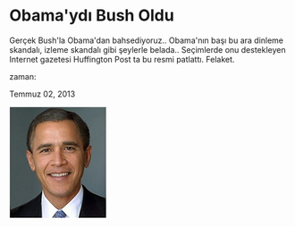 # Obama'ydı Bush Oldu












Gerçek Bush'la Obama'dan bahsediyoruz.. Obama'nın başı bu ara dinleme skandalı, izleme skandalı gibi şeylerle belada.. Seçimlerde onu destekleyen Internet gazetesi Huffington Post ta bu resmi patlattı. Felaket.







zaman:

Temmuz 02, 2013










![](screenshot2013-06-06at5.09.04pm.png)
